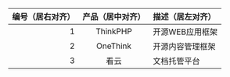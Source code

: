 | 编号（居右对齐） | 产品（居中对齐） | 描述（居左对齐） |
| ---: | :---: | :--- |
| 1 | ThinkPHP  | 开源WEB应用框架  | 
| 2 | OneThink  | 开源内容管理框架   | 
| 3 | 看云  | 文档托管平台   |
